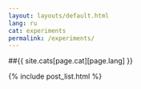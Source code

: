 ```yaml
---
layout: layouts/default.html
lang: ru
cat: experiments
permalink: /experiments/
---
```


##{{ site.cats[page.cat][page.lang] }}

{% include post_list.html %}
